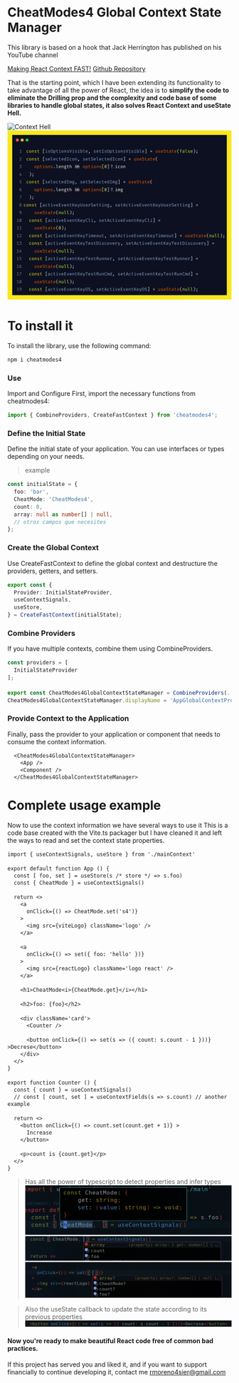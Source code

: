 # CheatModes4 Global Context State Manager

This library is based on a hook that Jack Herrington has published on his YouTube channel

[Making React Context FAST!](https://www.youtube.com/watch?v=ZKlXqrcBx88)
[Github Repository](https://github.com/jherr/fast-react-context)

That is the starting point, which I have been extending its functionality to take advantage of all the power of React, the idea is to **simplify the code to eliminate the Drilling prop and the complexity and code base of some libraries to handle global states, it also solves React Context and useState Hell.**

![Context Hell](./src/assets/contexthell.jpg)
![useState Hell](./src/assets/useStatehell.png)

# To install it
To install the library, use the following command:

```ts
npm i cheatmodes4
```

### Use

Import and Configure
First, import the necessary functions from cheatmodes4:

```ts
import { CombineProviders, CreateFastContext } from 'cheatmodes4';
```

### Define the Initial State
Define the initial state of your application. You can use interfaces or types depending on your needs.

> example

```ts
const initialState = {
  foo: 'bar',
  CheatMode: 'CheatModes4',
  count: 0,
  array: null as number[] | null,
  // otros campos que necesites
};
```

### Create the Global Context
Use CreateFastContext to define the global context and destructure the providers, getters, and setters.

```ts
export const {
  Provider: InitialStateProvider,
  useContextSignals,
  useStore,
} = CreateFastContext(initialState);
```

### Combine Providers
If you have multiple contexts, combine them using CombineProviders.

```ts
const providers = [
  InitialStateProvider
];

export const CheatModes4GlobalContextStateManager = CombineProviders(...providers);
CheatModes4GlobalContextStateManager.displayName = 'AppGlobalContextProvider';

```

### Provide Context to the Application
Finally, pass the provider to your application or component that needs to consume the context information.

```tsx
  <CheatModes4GlobalContextStateManager>
    <App />
    <Component />
  </CheatModes4GlobalContextStateManager>
```

# Complete usage example
Now to use the context information we have several ways to use it
This is a code base created with the Vite.ts packager but I have cleaned it and left the ways to read and set the context state properties.

```tsx
import { useContextSignals, useStore } from './mainContext'

export default function App () {
  const [ foo, set ] = useStore(s /* store */ => s.foo)
  const { CheatMode } = useContextSignals()

  return <>
    <a
      onClick={() => CheatMode.set('s4')}
    >
      <img src={viteLogo} className='logo' />
    </a>

    <a
      onClick={() => set({ foo: 'hello' })}
    >
      <img src={reactLogo} className='logo react' />
    </a>

    <h1>CheatMode<i>{CheatMode.get}</i></h1>

    <h2>foo: {foo}</h2>

    <div className='card'>
      <Counter />

      <button onClick={() => set(s => ({ count: s.count - 1 }))} >Decrese</button>
    </div>
  </>
}

export function Counter () {
  const { count } = useContextSignals()
  // const [ count, set ] = useContextFields(s => s.count) // another example

  return <>
    <button onClick={() => count.set(count.get + 1)} >
      Increase
    </button>

    <p>count is {count.get}</p>
  </>
}
```

> Has all the power of typescript to detect properties and infer types
![typescript inference](./src/assets/inference.png)
![types](./src/assets/autocomplete.png)
![types](./src/assets/auto.png)

> Also the useState callback to update the state according to its previous properties
![types](./src/assets/cb.png)

#### Now you're ready to make beautiful React code free of common bad practices.
If this project has served you and liked it, and if you want to support financially to continue developing it, contact me
rmoreno4sier@gmail.com

